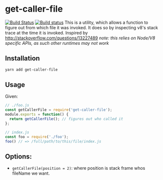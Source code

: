 # get-caller-file
[![Build Status](https://travis-ci.org/stefanpenner/get-caller-file.svg?branch=master)](https://travis-ci.org/stefanpenner/get-caller-file)
[![Build status](https://ci.appveyor.com/api/projects/status/ol2q94g1932cy14a/branch/master?svg=true)](https://ci.appveyor.com/project/embercli/get-caller-file/branch/master)
This is a utility, which allows a function to figure out from which file it was invoked. It does so by inspecting v8's stack trace at the time it is invoked.
Inspired by http://stackoverflow.com/questions/13227489
*note: this relies on Node/V8 specific APIs, as such other runtimes may not work*
## Installation
```bash
yarn add get-caller-file
```
## Usage
Given:
```js
// ./foo.js
const getCallerFile = require('get-caller-file');
module.exports = function() {
  return getCallerFile(); // figures out who called it
};
```
```js
// index.js
const foo = require('./foo');
foo() // => /full/path/to/this/file/index.js
```
## Options:
* `getCallerFile(position = 2)`: where position is stack frame whos fileName we want.
